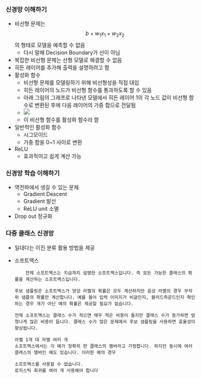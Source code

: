 ### 신경망 이해하기
- 비선형 문제는 $$b+w_{1} x_{1}+w_{2} x_{2}$$의 형태로 모델을 예측할 수 없음
	- 다시 말해 Decision Boundary가 선이 아님
- 복잡한 비선형 문제는 선형 모델로 해결할 수 없음
- 히든 레이어를 추가해 출력을 설명하려고 함
- 활성화 함수
	- 비선형 문제를 모델링하기 위해 비선형성을 직접 대입
	- 히든 레이어의 노드가 비선형 함수를 통과하도록 할 수 있음
	- 아래 그림의 그래프로 나타낸 모델에서 히든 레이어 1의 각 노드 값이 비선형 함수로 변환된 후에 다음 레이어의 가중 합으로 전달됨
	- <img src="https://developers.google.com/machine-learning/crash-course/images/activation.svg">
	- 이 비선형 함수를 활성화 함수라 함
- 일반적인 활성화 함수
	- 시그모이드
	- 가중 합을 0~1 사이로 변환
- ReLU
	- 효과적이고 쉽게 계산 가능


	
### 신경망 학습 이해하기
- 역전파에서 생길 수 있는 문제
	- Gradient Descent
	- Gradient 발산
	- ReLU unit 소멸
- Drop out 정규화


### 다중 클래스 신경망
- 일대다는 이진 분류 활용 방법을 제공
- 소프트맥스
	
	```
		전체 소프트맥스는 지금까지 설명한 소프트맥스입니다. 즉 모든 가능한 클래스의 확률을 계산하는 소프트맥스입니다.
	
	후보 샘플링은 소프트맥스가 양성 라벨의 확률은 모두 계산하지만 음성 라벨의 경우 무작위 샘플의 확률만 계산합니다. 예를 들어 입력 이미지가 비글인지, 블러드하운드인지 확인하는 경우 개가 아닌 예의 확률은 제공할 필요가 없습니다.
	
	전체 소프트맥스는 클래스 수가 적으면 매우 적은 비용이 들지만 클래스 수가 증가하면 엄청나게 많은 비용이 듭니다. 클래스 수가 많은 문제에서 후보 샘플링을 사용하면 효율성이 향상됩니다.
	
	라벨 1개 대 라벨 여러 개
	소프트맥스에서는 각 예가 정확히 한 클래스의 멤버라고 가정합니다. 하지만 동시에 여러 클래스의 멤버인 예도 있습니다. 이러한 예의 경우
	
	소프트맥스를 사용할 수 없습니다.
	로지스틱 회귀를 여러 개 사용해야 합니다
	```